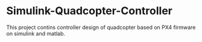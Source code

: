 # Simulink-Quadcopter-Controller
This project contins controller design of quadcopter based on PX4 firmware on simulink and matlab. 
